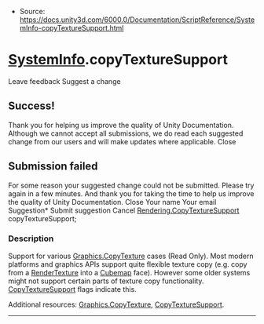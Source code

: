 * Source: https://docs.unity3d.com/6000.0/Documentation/ScriptReference/SystemInfo-copyTextureSupport.html

#  [SystemInfo](https://docs.unity3d.com/6000.0/Documentation/ScriptReference/SystemInfo.html).copyTextureSupport
Leave feedback
Suggest a change
## Success!
Thank you for helping us improve the quality of Unity Documentation. Although we cannot accept all submissions, we do read each suggested change from our users and will make updates where applicable.
Close
## Submission failed
For some reason your suggested change could not be submitted. Please <a>try again</a> in a few minutes. And thank you for taking the time to help us improve the quality of Unity Documentation.
Close
Your name Your email Suggestion* Submit suggestion
Cancel
[Rendering.CopyTextureSupport](https://docs.unity3d.com/6000.0/Documentation/ScriptReference/Rendering.CopyTextureSupport.html) copyTextureSupport; 
### Description
Support for various [Graphics.CopyTexture](https://docs.unity3d.com/6000.0/Documentation/ScriptReference/Graphics.CopyTexture.html) cases (Read Only).
Most modern platforms and graphics APIs support quite flexible texture copy (e.g. copy from a [RenderTexture](https://docs.unity3d.com/6000.0/Documentation/ScriptReference/RenderTexture.html) into a [Cubemap](https://docs.unity3d.com/6000.0/Documentation/ScriptReference/Cubemap.html) face). However some older systems might not support certain parts of texture copy functionality. [CopyTextureSupport](https://docs.unity3d.com/6000.0/Documentation/ScriptReference/Rendering.CopyTextureSupport.html) flags indicate this.  
  
Additional resources: [Graphics.CopyTexture](https://docs.unity3d.com/6000.0/Documentation/ScriptReference/Graphics.CopyTexture.html), [CopyTextureSupport](https://docs.unity3d.com/6000.0/Documentation/ScriptReference/Rendering.CopyTextureSupport.html).
* * *

